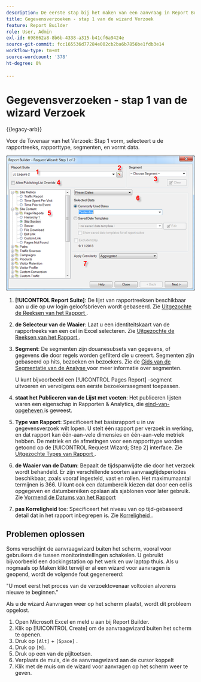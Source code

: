 ```yaml
---
description: De eerste stap bij het maken van een aanvraag in Report Builder.
title: Gegevensverzoeken - stap 1 van de wizard Verzoek
feature: Report Builder
role: User, Admin
exl-id: 698662a8-8b6b-4338-a315-b41cf6a9424e
source-git-commit: fcc165536d77284e002cb2ba6b7856be1fdb3e14
workflow-type: tm+mt
source-wordcount: '378'
ht-degree: 0%

---
```


# Gegevensverzoeken - stap 1 van de wizard Verzoek

{{legacy-arb}}

Voor de Tovenaar van het Verzoek: Stap 1 vorm, selecteert u de rapportreeks, rapporttype, segmenten, en vormt data.

![ Screenshot die de Tovenaar van het Verzoek toont: Stap 1 vorm.](assets/rw1_overview.png)

1. **[!UICONTROL Report Suite]**: De lijst van rapportreeksen beschikbaar aan u die op uw login geloofsbrieven wordt gebaseerd. Zie [ Uitgezochte de Reeksen van het Rapport ](/help/analyze/legacy-report-builder/data-requests/selecting-report-suites/t-select-report-suites.md).

1. **de Selecteur van de Waaier**: Laat u een identiteitskaart van de rapportreeks van een cel in Excel selecteren. Zie [ Uitgezochte de Reeksen van het Rapport ](/help/analyze/legacy-report-builder/data-requests/selecting-report-suites/t-select-report-suites.md).

1. **Segment**: De segmenten zijn douanesubsets van gegevens, of gegevens die door regels worden gefilterd die u creeert. Segmenten zijn gebaseerd op hits, bezoeken en bezoekers. Zie de [ Gids van de Segmentatie van de Analyse ](/help/components/segmentation/seg-home.md) voor meer informatie over segmenten.

   U kunt bijvoorbeeld een [!UICONTROL Pages Report] -segment uitvoeren en vervolgens een eerste bezoekerssegment toepassen.

1. **staat het Publiceren van de Lijst met voeten**: Het publiceren lijsten waren een eigenschap in Rapporten &amp; Analytics, die [ eind-van-opgeheven ](https://new.express.adobe.com/webpage/WFCyq7w8kijmB?) is geweest.

1. **Type van Rapport**: Specificeert het basisrapport u in uw gegevensverzoek wilt lopen. U stelt één rapport per verzoek in werking, en dat rapport kan één-aan-vele dimensies en één-aan-vele metriek hebben. De metriek en de afmetingen voor een rapporttype worden getoond op de [!UICONTROL Request Wizard; Step 2] interface. Zie [ Uitgezochte Types van Rapport ](/help/analyze/legacy-report-builder/data-requests/c-report-types/select-report-types.md).

1. **de Waaier van de Datum**: Bepaalt de tijdspanwijdte die door het verzoek wordt behandeld. Er zijn verschillende soorten aanvraagtijdsperiodes beschikbaar, zoals vooraf ingesteld, vast en rollen. Het maximumaantal termijnen is 366. U kunt ook een datumbereik kiezen dat door een cel is opgegeven en datumbereiken opslaan als sjablonen voor later gebruik.  Zie [ Vormend de Datums van het Rapport ](/help/analyze/legacy-report-builder/data-requests/configuring-report-dates/custom-calendar.md)

1. **pas Korreligheid** toe: Specificeert het niveau van op tijd-gebaseerd detail dat in het rapport inbegrepen is. Zie [ Korreligheid ](/help/analyze/legacy-report-builder/data-requests/configuring-report-dates/granularity.md).

## Problemen oplossen

Soms verschijnt de aanvraagwizard buiten het scherm, vooral voor gebruikers die tussen monitorinstellingen schakelen. U gebruikt bijvoorbeeld een dockingstation op het werk en uw laptop thuis. Als u nogmaals op Maken klikt terwijl er al een wizard voor aanvragen is geopend, wordt de volgende fout gegenereerd:

&quot;U moet eerst het proces van de verzoektovenaar voltooien alvorens nieuwe te beginnen.&quot;

Als u de wizard Aanvragen weer op het scherm plaatst, wordt dit probleem opgelost.

1. Open Microsoft Excel en meld u aan bij Report Builder.
2. Klik op [!UICONTROL Create] om de aanvraagwizard buiten het scherm te openen.
3. Druk op `[Alt]` + `[Space]` .
4. Druk op `[M]`.
5. Druk op een van de pijltoetsen.
6. Verplaats de muis, die de aanvraagwizard aan de cursor koppelt
7. Klik met de muis om de wizard voor aanvragen op het scherm weer te geven.
